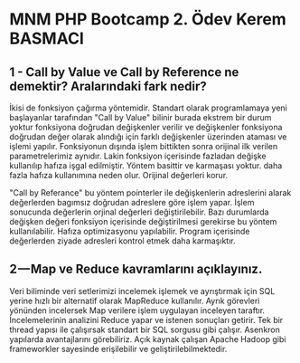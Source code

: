 ﻿# MNM PHP Bootcamp 2. Ödev Kerem BASMACI
 

## 1 - Call by Value ve Call by Reference ne demektir? Aralarındaki fark nedir?
İkisi de fonksiyon çağırma yöntemidir. Standart olarak programlamaya yeni başlayanlar tarafından "Call by Value" bilinir burada ekstrem bir durum yoktur fonksiyona doğrudan değişkenler verilir ve değişkenler fonksiyona doğrudan değer olarak alındığı için farklı değişkenler üzerinden ataması ve işlemi yapılır. Fonksiyonun dışında işlem bittikten sonra orijinal ilk verilen parametrelerimiz aynıdır. Lakin fonksiyon içerisinde fazladan değişke kullanılıp hafıza işgal edilmiştir. Yöntem basittir ve karmaşası yoktur. daha fazla hafıza kullanımına neden olur. Orijinal değerleri korur.

"Call by Referance" bu yöntem pointerler ile değişkenlerin adreslerini alarak değerlerden bagımsız doğrudan adreslere göre işlem yapar. İşlem sonucunda değerlerin orjinal değerleri değiştirilebilir. Bazı durumlarda değişken değeri fonksiyon içerisinde değiştirilmesi gerekirse bu yöntem kullanılabilir. Hafıza optimizasyonu yapılabilir. Program içerisinde değerlerden ziyade adresleri kontrol etmek daha karmaşıktır.

## 2 — Map ve Reduce kavramlarını açıklayınız.  
Veri biliminde veri setlerimizi incelemek işlemek ve ayrıştırmak için SQL yerine hızlı bir alternatif olarak MapReduce kullanılır. Ayrık görevleri yönünden incelersek Map verilere işlem uygulayan inceleyen taraftır. İncelemelerinin analizini Reduce yapar ve istenen sonuçları getirir. Tek bir thread yapısı ile çalışırsak standart bir SQL sorgusu gibi çalışır. Asenkron yapılarda avantajlarını görebiliriz. Açık kaynak çalışan Apache Hadoop gibi frameworkler sayesinde erişilebilir ve geliştirilebilmektedir.


